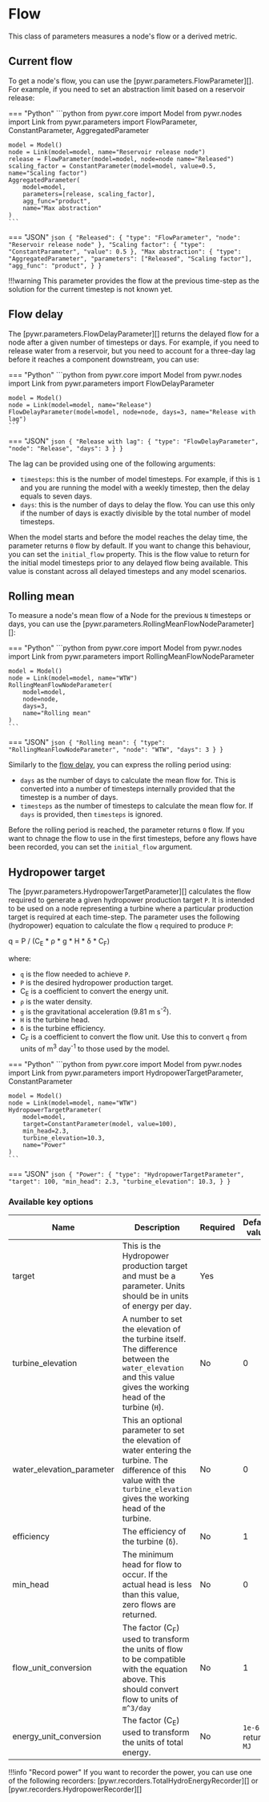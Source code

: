 # Flow
This class of parameters measures a node's flow or a derived metric.

## Current flow
To get a node's flow, you can use the [pywr.parameters.FlowParameter][]. For example,
if you need to set an abstraction limit based on a reservoir release:

=== "Python"
    ```python
    from pywr.core import Model
    from pywr.nodes import Link
    from pywr.parameters import FlowParameter, ConstantParameter, AggregatedParameter
    
    model = Model()
    node = Link(model=model, name="Reservoir release node")
    release = FlowParameter(model=model, node=node name="Released") 
    scaling_factor = ConstantParameter(model=model, value=0.5, name="Scaling factor")
    AggregatedParameter(
        model=model, 
        parameters=[release, scaling_factor],
        agg_func="product",
        name="Max abstraction"
    )
    ```

=== "JSON"
    ```json
    {
        "Released": {
            "type": "FlowParameter",
            "node": "Reservoir release node"
        },
        "Scaling factor": {
            "type": "ConstantParameter",
            "value": 0.5
        },
        "Max abstraction": {
            "type": "AggregatedParameter",
            "parameters": ["Released", "Scaling factor"],
            "agg_func": "product",
        }
    }
    ```

!!!warning
    This parameter provides the flow at the previous time-step as
    the solution for the current timestep is not known yet.


## Flow delay
The [pywr.parameters.FlowDelayParameter][] returns the delayed flow for a node after a given number of timesteps 
or days. For example, if you need to release water from a reservoir, but you need to account
for a three-day lag before it reaches a component downstream, you can use:

=== "Python"
    ```python
    from pywr.core import Model
    from pywr.nodes import Link
    from pywr.parameters import FlowDelayParameter
    
    model = Model()
    node = Link(model=model, name="Release")
    FlowDelayParameter(model=model, node=node, days=3, name="Release with lag")
    ```

=== "JSON"
    ```json
    {
        "Release with lag": {
            "type": "FlowDelayParameter",
            "node": "Release",
            "days": 3
        }
    }
    ```

The lag can be provided using one of the following arguments:

-  `timesteps`: this is the number of model timesteps. For example, if this is `1` and you are running the model
with a weekly timestep, then the delay equals to seven days.
- `days`: this is the number of days to delay the flow. You can use this
only if the number of days is exactly divisible by the total number of model timesteps.

When the model starts and before the model reaches the delay time, the parameter returns `0` flow by
default. If you want to change this behaviour, you can set the `initial_flow` property.
This is the flow value to return for the initial model timesteps prior to any delayed flow being available. This
value is constant across all delayed timesteps and any model scenarios.

## Rolling mean
To measure a node's mean flow of a Node for the previous `N` timesteps or days,
you can use the [pywr.parameters.RollingMeanFlowNodeParameter][]:


=== "Python"
    ```python
    from pywr.core import Model
    from pywr.nodes import Link
    from pywr.parameters import RollingMeanFlowNodeParameter
    
    model = Model()
    node = Link(model=model, name="WTW")
    RollingMeanFlowNodeParameter(
        model=model, 
        node=node,
        days=3,
        name="Rolling mean"
    )
    ```

=== "JSON"
    ```json
    {
        "Rolling mean": {
            "type": "RollingMeanFlowNodeParameter",
            "node": "WTW",
            "days": 3
        }
    }
    ```

Similarly to the [flow delay](#flow-delay), you can express the rolling period using:

- `days` as the number of days to calculate the mean flow for. This is converted into a number of timesteps
internally provided that the timestep is a number of days.
- `timesteps` as the number of timesteps to calculate the mean flow for. If `days` is provided, then `timesteps` is ignored.

Before the rolling period is reached, the parameter returns `0` flow. If you want to
chnage the flow to use in the first timesteps, before any flows have been recorded,
you can set the `initial_flow` argument.
        
## Hydropower target
The [pywr.parameters.HydropowerTargetParameter][] calculates the flow required to generate a given hydropower production 
target `P`. It is intended to be used on a node representing a turbine where a particular production target
is required at each time-step. The parameter uses the following (hydropower) equation to calculate
the flow `q` required to produce `P`:

q = P / (C<sub>E</sub> * ρ * g * H * δ * C<sub>F</sub>)

where:

- `q` is the flow needed to achieve `P`.
- `P` is the desired hydropower production target.
- C<sub>E</sub> is a coefficient to convert the energy unit.
- `ρ` is the water density.
- `g` is the gravitational acceleration (9.81 m s<sup>-2</sup>).
- `H` is the turbine head.
- `δ` is the turbine efficiency.
- C<sub>F</sub> is a coefficient to convert the flow unit. Use this to convert `q` from units of m<sup>3</sup> day<sup>-1</sup> to those used by the model.



=== "Python"
    ```python
    from pywr.core import Model
    from pywr.nodes import Link
    from pywr.parameters import HydropowerTargetParameter, ConstantParameter
    
    model = Model()
    node = Link(model=model, name="WTW")
    HydropowerTargetParameter(
        model=model, 
        target=ConstantParameter(model, value=100),
        min_head=2.3,
        turbine_elevation=10.3,
        name="Power"
    )
    ```

=== "JSON"
    ```json
    {
        "Power": {
            "type": "HydropowerTargetParameter",
            "target": 100,
            "min_head": 2.3,
            "turbine_elevation": 10.3,
        }
    }
    ```

### Available key options

| Name                      | Description                                                                                                                                                                     | Required | Default value         |
|---------------------------|---------------------------------------------------------------------------------------------------------------------------------------------------------------------------------|----------|-----------------------|
| target                    | This is the Hydropower production target and must be a parameter. Units should be in units of energy per day.                                                                   | Yes      |                       |
| turbine_elevation         | A number to set the elevation of the turbine itself. The difference between the `water_elevation` and this value gives the working head of the turbine (`H`).                   | No       | 0                     |
| water_elevation_parameter | This an optional parameter to set the elevation of water entering the turbine. The difference of this value with the `turbine_elevation` gives the working head of the turbine. | No       | 0                     |
| efficiency                | The efficiency of the turbine (`δ`).                                                                                                                                            | No       | 1                     |
| min_head                  | The minimum head for flow to occur. If the actual head is less than this value, zero flows are returned.                                                                        | No       | 0                     |
| flow_unit_conversion      | The factor (C<sub>F</sub>) used to transform the units of flow to be compatible with the equation above. This should convert flow to units of `m^3/day`                         | No       | 1                     |
| energy_unit_conversion    | The factor (C<sub>E</sub>) used to transform the units of total energy.                                                                                                         | No       | `1e-6` to return `MJ` |


!!!info "Record power"
    If you want to recorder the power, you can use one of the following recorders:
    [pywr.recorders.TotalHydroEnergyRecorder][] or [pywr.recorders.HydropowerRecorder][]